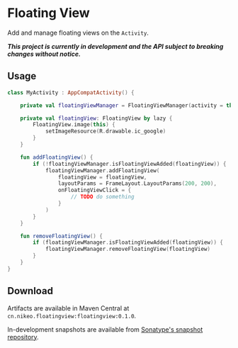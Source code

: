 Floating View
=============

Add and manage floating views on the `Activity`.

_**This project is currently in development and the API subject to breaking changes without notice.**_

Usage
-----
```kotlin
class MyActivity : AppCompatActivity() {

    private val floatingViewManager = FloatingViewManager(activity = this)

    private val floatingView: FloatingView by lazy {
        FloatingView.image(this) {
            setImageResource(R.drawable.ic_google)
        }
    }

    fun addFloatingView() {
        if (!floatingViewManager.isFloatingViewAdded(floatingView)) {
            floatingViewManager.addFloatingView(
                floatingView = floatingView,
                layoutParams = FrameLayout.LayoutParams(200, 200),
                onFloatingViewClick = {
                    // TODO do something
                }
            )
        }
    }

    fun removeFloatingView() {
        if (floatingViewManager.isFloatingViewAdded(floatingView)) {
            floatingViewManager.removeFloatingView(floatingView)
        }
    }
}
```

Download
--------

Artifacts are available in Maven Central at `cn.nikeo.floatingview:floatingview:0.1.0`.
 
In-development snapshots are available from
[Sonatype's snapshot repository](https://oss.sonatype.org/content/repositories/snapshots/).
